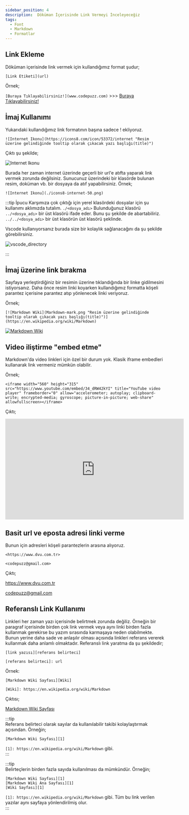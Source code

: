 ```yaml
---
sidebar_position: 4
description:  Döküman İçerisinde Link Vermeyi İnceleyeceğiz
tags:
  - Font
  - Markdown
  - Formatlar
---  
```


## Link Ekleme

Döküman içerisinde link vermek için kullandığımız format şudur;

```[Link Etiketi](url)```  

Örnek;  

```[Buraya Tıklayabilirsiniz!](www.codepuzz.com)``` >>> [Buraya Tıklayabilirsiniz!](www.codepuzz.com)

## İmaj Kullanımı

Yukarıdaki kullandığımız link formatının başına sadece ! ekliyoruz.  

```![Internet Ikonu](https://icons8.com/icon/53372/internet "Resim üzerine gelindiğinde tooltip olarak çıkacak yazı başlığı(title)")```  

Çıktı şu şekilde;  

![Internet Ikonu](./icons8-internet-50.png "Resim üzerine gelindiğinde tooltip olarak çıkacak yazı başlığı(title)")  

Burada her zaman internet üzerinde geçerli bir url'e atıfta yaparak link vermek zorunda değilsiniz. Sunucunuz üzerindeki bir klasörde bulunan resim, doküman vb. bir dosyaya da atıf yapabilirsiniz. Örnek;

```![Internet Ikonu](./icons8-internet-50.png)```  

:::tip İpucu
Karşımıza çok çıktığı için yerel klasördeki dosyalar için şu kullanımı aklımızda tutalım.  ```./<dosya_adı>``` Bulunduğunuz klasörü ```../<dosya_adı>``` bir üst klasörü ifade eder.  Bunu şu şekilde de abartabiliriz. ```../../<dosya_adı>```  bir üst klasörün üst klasörü şeklinde.  

Vscode kullanıyorsanız burada size bir kolaylık sağlanacağını da şu şekilde görebilirsiniz.  

![vscode_directory](./vscode_directory.png)  

:::

## İmaj üzerine link bırakma

Sayfaya yerleştirdiğiniz bir resimin üzerine tıklandığında bir linke gidilmesini istiyorsanız.  Daha önce resim linki koyarken kullandığımız formatta köşeli parantez içerisine parantez atıp yönlenecek linki veriyoruz.

Örnek;
````
[![Markdown Wiki](Markdown-mark.png "Resim üzerine gelindiğinde tooltip olarak çıkacak yazı başlığı(title)")](https://en.wikipedia.org/wiki/Markdown) 
````

[![Markdown Wiki](Markdown-mark.png "Resim üzerine gelindiğinde tooltip olarak çıkacak yazı başlığı(title)")](https://en.wikipedia.org/wiki/Markdown) 

## Video iliştirme "embed etme"

Markdown'da video linkleri için özel bir durum yok.  Klasik iframe embedleri kullanarak link vermeniz mümkün olabilir.  

Örnek;  

```
<iframe width="560" height="315" src="https://www.youtube.com/embed/34_dRW42kYI" title="YouTube video player" frameborder="0" allow="accelerometer; autoplay; clipboard-write; encrypted-media; gyroscope; picture-in-picture; web-share" allowfullscreen></iframe>
```  

Çıktı;

<iframe width="560" height="315" src="https://www.youtube.com/embed/34_dRW42kYI" title="YouTube video player" frameborder="0" allow="accelerometer; autoplay; clipboard-write; encrypted-media; gyroscope; picture-in-picture; web-share" allowfullscreen></iframe>

## Basit url ve eposta adresi linki verme  

Bunun için adresleri köşeli parantezlerin arasına alıyoruz.  

```<https://www.dvu.com.tr>```  

```<codepuzz@gmail.com>```  

Çıktı;

<https://www.dvu.com.tr>

<codepuzz@gmail.com>   

## Referanslı Link Kullanımı  

Linkleri her zaman yazı içerisinde belirtmek zorunda değiliz.  Örneğin bir paragraf içerisinde birden çok link vermek veya aynı linki birden fazla kullanmak gerekirse bu yazım sırasında karmaşaya neden olabilmekte.  Bunun yerine daha sade ve anlaşılır olması açısında linkleri referans vererek kullanmak daha anlamlı olmaktadır.  Referanslı link yaratma da şu şekildedir;

```[link yazısı][referans belirteci]```  

```[referans belirteci]: url```

Örnek:  

```[Markdown Wiki Sayfası][Wiki]```  

```[Wiki]: https://en.wikipedia.org/wiki/Markdown```

Çıktısı;  

[Markdown Wiki Sayfası][Wiki] 

[Wiki]: https://en.wikipedia.org/wiki/Markdown


:::tip  
Referans belirteci olarak sayılar da kullanılabilir takibi kolaylaştırmak açısından. Örneğin;  

```[Markdown Wiki Sayfası][1]```  

```[1]: https://en.wikipedia.org/wiki/Markdown```  gibi.  
:::  

:::tip  
Belirteçlerin birden fazla sayıda kullanılması da mümkündür. Örneğin;  

```[Markdown Wiki Sayfası][1]```  
```[Markdown Wiki Ana Sayfası][1]```  
```[Wiki Sayfası][1]``` 

```[1]: https://en.wikipedia.org/wiki/Markdown```  gibi.  Tüm bu link verilen yazılar aynı sayfaya yönlendirilmiş olur.  
:::  